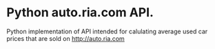 # Python auto.ria.com API.

Python implementation of API intended for calulating
average used car prices that are sold on http://auto.ria.com